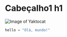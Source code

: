 # Cabeçalho1 h1 #
![Image of Yaktocat](https://octodex.github.com/images/yaktocat.png)

``` python
hello = "Olá, mundo!"
```
